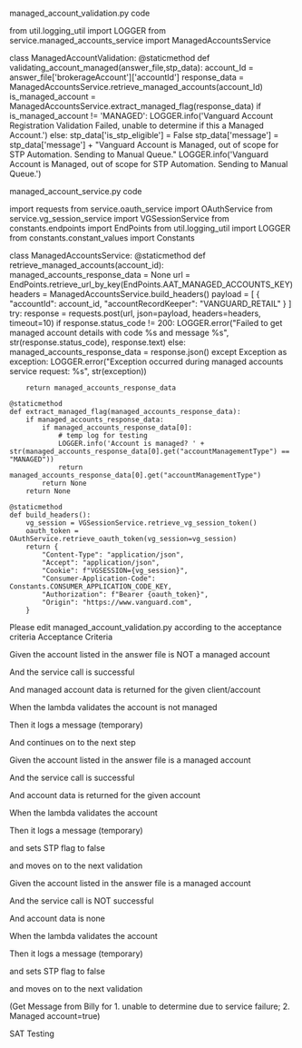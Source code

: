 managed_account_validation.py code


from util.logging_util import LOGGER
from service.managed_accounts_service import ManagedAccountsService


class ManagedAccountValidation:
    @staticmethod
    def validating_account_managed(answer_file,stp_data):
        account_Id = answer_file['brokerageAccount']['accountId']
        response_data = ManagedAccountsService.retrieve_managed_accounts(account_Id)
        is_managed_account = ManagedAccountsService.extract_managed_flag(response_data)
        if is_managed_account != 'MANAGED':
            LOGGER.info('Vanguard Account Registration Validation Failed, unable to determine if this a Managed Account.')
        else:
            stp_data['is_stp_eligible'] = False
            stp_data['message'] = stp_data['message'] + "Vanguard Account is Managed, out of scope for STP Automation. Sending to Manual Queue."
            LOGGER.info('Vanguard Account is Managed, out of scope for STP Automation. Sending to Manual Queue.')



managed_account_service.py code



import requests
from service.oauth_service import OAuthService
from service.vg_session_service import VGSessionService
from constants.endpoints import EndPoints
from util.logging_util import LOGGER
from constants.constant_values import Constants


class ManagedAccountsService:
    @staticmethod
    def retrieve_managed_accounts(account_id):
        managed_accounts_response_data = None
        url = EndPoints.retrieve_url_by_key(EndPoints.AAT_MANAGED_ACCOUNTS_KEY)
        headers = ManagedAccountsService.build_headers()
        payload = [
            {
                "accountId": account_id,
                "accountRecordKeeper": "VANGUARD_RETAIL"
            }
        ]
        try:
            response = requests.post(url, json=payload, headers=headers, timeout=10)
            if response.status_code != 200:
                LOGGER.error("Failed to get managed account details with code %s and message %s",
                             str(response.status_code), response.text)
            else:
                managed_accounts_response_data = response.json()
        except Exception as exception:
            LOGGER.error("Exception occurred during managed accounts service request: %s", str(exception))

        return managed_accounts_response_data

    @staticmethod
    def extract_managed_flag(managed_accounts_response_data):
        if managed_accounts_response_data:
            if managed_accounts_response_data[0]:
                # temp log for testing
                LOGGER.info('Account is managed? ' + str(managed_accounts_response_data[0].get("accountManagementType") == "MANAGED"))
                return managed_accounts_response_data[0].get("accountManagementType")
            return None
        return None

    @staticmethod
    def build_headers():
        vg_session = VGSessionService.retrieve_vg_session_token()
        oauth_token = OAuthService.retrieve_oauth_token(vg_session=vg_session)
        return {
            "Content-Type": "application/json",
            "Accept": "application/json",
            "Cookie": f"VGSESSION={vg_session}",
            "Consumer-Application-Code": Constants.CONSUMER_APPLICATION_CODE_KEY,
            "Authorization": f"Bearer {oauth_token}",
            "Origin": "https://www.vanguard.com",
        }



Please edit managed_account_validation.py  according to the acceptance criteria
Acceptance Criteria

Given the account listed in the answer file is NOT a managed account

And the service call is successful

And managed account data is returned for the given client/account

When the lambda validates the account is not managed

Then it logs a message (temporary)

And continues on to the next step

 

Given the account listed in the answer file is a managed account

And the service call is successful

And account data is returned for the given account

When the lambda validates the account

Then it logs a message (temporary)

and sets  STP flag to false

and moves on to the next validation

 

Given the account listed in the answer file is a managed account

And the service call is NOT successful

And account data is none

When the lambda validates the account

Then it logs a message (temporary)

and sets  STP flag to false

and moves on to the next validation

(Get Message from Billy for 1. unable to determine due to service failure; 2. Managed account=true)

SAT Testing 
